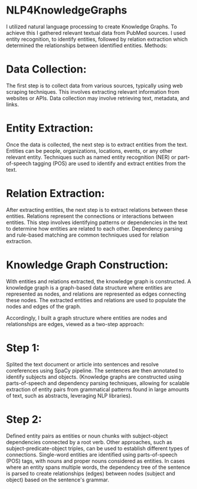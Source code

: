 # NLP4KnowledgeGraphs
I utilized natural language processing to create Knowledge Graphs. To achieve this I gathered relevant textual data from PubMed sources. I used entity recognition, to identify entities, followed by relation extraction which determined the relationships between identified entities.
Methods:

# Data Collection: 
The first step is to collect data from various sources, typically using web scraping techniques. This involves extracting relevant information from websites or APIs. Data collection may involve retrieving text, metadata, and links. 

# Entity Extraction: 
Once the data is collected, the next step is to extract entities from the text. Entities can be people, organizations, locations, events, or any other relevant entity. Techniques such as named entity recognition (NER) or part-of-speech tagging (POS) are used to identify and extract entities from the text. 

# Relation Extraction: 
After extracting entities, the next step is to extract relations between these entities. Relations represent the connections or interactions between entities. This step involves identifying patterns or dependencies in the text to determine how entities are related to each other. Dependency parsing and rule-based matching are common techniques used for relation extraction. 

# Knowledge Graph Construction: 
With entities and relations extracted, the knowledge graph is constructed. A knowledge graph is a graph-based data structure where entities are represented as nodes, and relations are represented as edges connecting these nodes. The extracted entities and relations are used to populate the nodes and edges of the graph.

Accordingly, I built a graph structure where entities are nodes and relationships are edges, viewed as a two-step approach:
# Step 1: 
Splited the text document or article into sentences and resolve coreferences using SpaCy pipeline. The sentences are then annotated to identify subjects and objects. (Knowledge graphs are constructed using parts-of-speech and dependency parsing techniques, allowing for scalable extraction of entity pairs from grammatical patterns found in large amounts of text, such as abstracts, leveraging NLP libraries).

# Step 2: 
Defined entity pairs as entities or noun chunks with subject-object dependencies connected by a root verb. Other approaches, such as subject-predicate-object triples, can be used to establish different types of connections. Single-word entities are identified using parts-of-speech (POS) tags, with nouns and proper nouns considered as entities. In cases where an entity spans multiple words, the dependency tree of the sentence is parsed to create relationships (edges) between nodes (subject and object) based on the sentence's grammar. 
